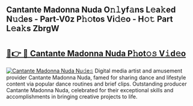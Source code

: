 ## Cantante Madonna Nuda O𝚗𝚕yf𝚊ns L𝚎a𝚔ed N𝚞𝚍es - Part-V0z P𝚑𝚘tos Vi𝚍𝚎o - H𝚘𝚝 Part L𝚎a𝚔s ZbrgW

# <h2><a href="http://kf9ghw.oniu.top/?m=Cantante+Madonna+Nuda">🔗👉 🔴 Cantante Madonna Nuda P𝚑ot𝚘𝚜 V𝚒d𝚎o</a></h2>

[![Cantante Madonna Nuda Nu𝚍e𝚜](https://i.imgur.com/0qMVB7G.gif)](http://kf9ghw.oniu.top/?m=Cantante+Madonna+Nuda)
Digital media artist and amusement provider Cantante Madonna Nuda, famed for sharing dance and lifestyle content via popular dance routines and brief clips. Outstanding producer Cantante Madonna Nuda, celebrated for their exceptional skills and accomplishments in bringing creative projects to life.  
